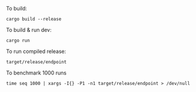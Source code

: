 To build:
```
cargo build --release
```

To build & run dev:

```
cargo run
```

To run compiled release:
```
target/release/endpoint
```

To benchmark 1000 runs
```
time seq 1000 | xargs -I{} -P1 -n1 target/release/endpoint > /dev/null
```
